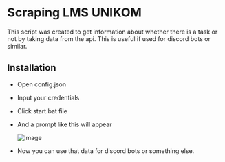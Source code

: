 # Scraping LMS UNIKOM 
This script was created to get information about whether there is a task or not by taking data from the api. This is useful if used for discord bots or similar.

## Installation
- Open config.json
- Input your credentials
- Click start.bat file
- And a prompt like this will appear
  
  ![image](https://github.com/NelFeast/Scraping-LMS-UNIKOM/assets/54064098/beffbbae-2d06-490d-b939-d7e16f22badd)

- Now you can use that data for discord bots or something else.  
